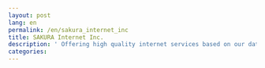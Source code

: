 ```yaml
---
layout: post
lang: en
permalink: /en/sakura_internet_inc
title: SAKURA Internet Inc.
description: ' Offering high quality internet services based on our data centers like housing, hosting, IoT platform. '
categories: 
---
```

